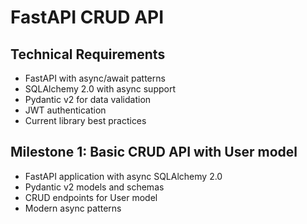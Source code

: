 # FastAPI CRUD API

## Technical Requirements
- FastAPI with async/await patterns
- SQLAlchemy 2.0 with async support
- Pydantic v2 for data validation
- JWT authentication
- Current library best practices

## Milestone 1: Basic CRUD API with User model
- FastAPI application with async SQLAlchemy 2.0
- Pydantic v2 models and schemas
- CRUD endpoints for User model
- Modern async patterns